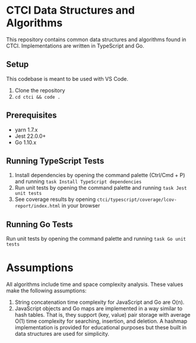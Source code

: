 # CTCI Data Structures and Algorithms
This repository contains common data structures and algorithms found in CTCI. Implementations are written in TypeScript and Go.

## Setup
This codebase is meant to be used with VS Code.

1. Clone the repository
2. `cd ctci && code .`

## Prerequisites
* yarn 1.7.x
* Jest 22.0.0+
* Go 1.10.x

## Running TypeScript Tests
1. Install dependencies by opening the command palette (Ctrl/Cmd + P) and running `task Install TypeScript dependencies`
2. Run unit tests by opening the command palette and running `task Jest unit tests`
3. See coverage results by opening `ctci/typescript/coverage/lcov-report/index.html` in your browser

## Running Go Tests
Run unit tests by opening the command palette and running `task Go unit tests`

# Assumptions
All algorithms include time and space complexity analysis. These values make the following assumptions:
1. String concatenation time complexity for JavaScript and Go are O(n).
2. JavaScript objects and Go maps are implemented in a way similar to hash tables. That is, they support (key, value) pair storage with average O(1) time complexity for searching, insertion, and deletion. A hashmap implementation is provided for educational purposes but these built in data structures are used for simplicity.
